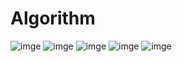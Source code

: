 # Algorithm

![imge](https://img.shields.io/badge/ProjectType-SingleStudy-green)
![imge](https://img.shields.io/badge/Language-Python-yellow) ![imge](https://img.shields.io/badge/Tools-VisualStudio-blue)
![imge](https://img.shields.io/badge/Language-Swift-yellow) ![imge](https://img.shields.io/badge/Tools-Xcode-blue)
